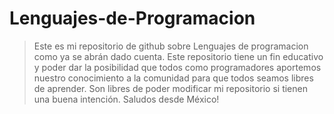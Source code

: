 # Lenguajes-de-Programacion
> Este es mi repositorio de github sobre Lenguajes de programacion como ya se abrán dado cuenta. Este repositorio tiene un fin educativo y poder dar la posibilidad que todos como programadores aportemos nuestro conocimiento a la comunidad para que todos seamos libres de aprender. Son libres de poder modificar mi repositorio si tienen una buena intención. Saludos desde México!
